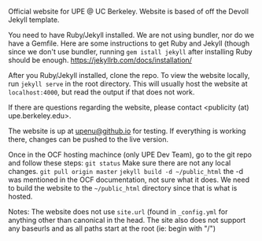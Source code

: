 Official website for UPE @ UC Berkeley.
Website is based of off the Devoll Jekyll template.

You need to have Ruby/Jekyll installed. We are not using bundler, nor do we have a Gemfile.
Here are some instructions to get Ruby and Jekyll (though since we don't use bundler, running ```gem istall jekyll``` after installing Ruby should be enough.
https://jekyllrb.com/docs/installation/

After you Ruby/Jekyll installed, clone the repo. To view the website locally, run ```jekyll serve``` in the root directory. This will usually host the website at ```localhost:4000```, but read the output if that does not work. 

If there are questions regarding the website, please contact <publicity (at) upe.berkeley.edu>.

The website is up at upenu@github.io for testing. If everything is working there, changes can be pushed to the live version.

Once in the OCF hosting machince (only UPE Dev Team), go to the git repo and follow these steps:
```git status``` Make sure there are not any local changes. 
```git pull origin master``` 
```jekyll build -d ~/public_html``` the -d was mentioned in the OCF documentation, not sure what it does. We need to build the website to the ```~/public_html``` directory since that is what is hosted. 

Notes:
The website does not use ```site.url``` (found in ```_config.yml``` for anything other than canonical in the head. The site also does not support any baseurls and as all paths start at the root (ie: begin with "/")  


